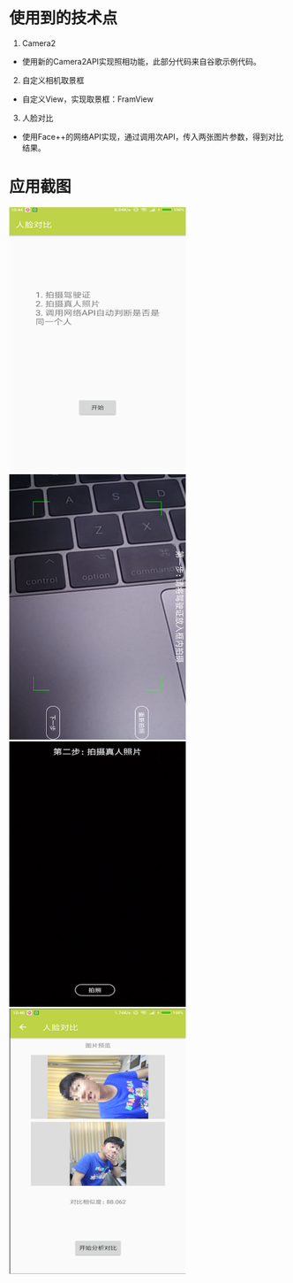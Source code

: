 # 使用到的技术点
1. Camera2
- 使用新的Camera2API实现照相功能，此部分代码来自谷歌示例代码。
2. 自定义相机取景框
- 自定义View，实现取景框：FramView
3. 人脸对比
- 使用Face++的网络API实现，通过调用次API，传入两张图片参数，得到对比结果。

# 应用截图
<!-- ![img](pics/pic10.png) -->
<img src="pics/pic10.png" width="320" height="480" />
<img src="pics/pic20.png" width="320" height="480"/>

<img src="pics/pic30.png" width="320" height="480"/>
<img src="pics/pic40.png" width="320" height="480"/>
